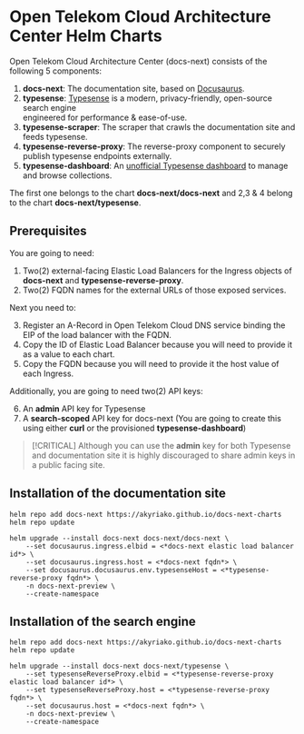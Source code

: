 # Open Telekom Cloud Architecture Center Helm Charts

Open Telekom Cloud Architecture Center (docs-next) consists of the following 5 components:

1. **docs-next**: The documentation site, based on [Docusaurus](https://docusaurus.io/).
2. **typesense**: [Typesense](https://typesense.org/) is a modern, privacy-friendly, open-source search engine  
engineered for performance & ease-of-use.
3. **typesense-scraper**: The scraper that crawls the documentation site and feeds typesense.
4. **typesense-reverse-proxy**: The reverse-proxy component to securely publish typesense endpoints externally.
5. **typesense-dashboard**: An [unofficial Typesense dashboard](https://github.com/bfritscher/typesense-dashboard) to manage and browse collections.

The first one belongs to the chart **docs-next/docs-next** and 2,3 & 4 belong to the chart **docs-next/typesense**.

## Prerequisites

You are going to need:

1. Two(2) external-facing Elastic Load Balancers for the Ingress objects of **docs-next** and **typesense-reverse-proxy**. 
2. Two(2) FQDN names for the external URLs of those exposed services.

Next you need to:

3. Register an A-Record in Open Telekom Cloud DNS service binding the EIP of the load balancer with the FQDN.
4. Copy the ID of Elastic Load Balancer because you will need to provide it as a value to each chart.
5. Copy the FQDN because you will need to provide it the host value of each Ingress. 

Additionally, you are going to need two(2) API keys:

6. An **admin** API key for Typesense
7. A **search-scoped** API key for docs-next (You are going to create this using either **curl** or the provisioned **typesense-dashboard**)

> [!CRITICAL]
> Although you can use the **admin** key for both Typesense and documentation site it is highly discouraged to share 
> admin keys in a public facing site.

## Installation of the documentation site

```shell
helm repo add docs-next https://akyriako.github.io/docs-next-charts
helm repo update

helm upgrade --install docs-next docs-next/docs-next \
    --set docusaurus.ingress.elbid = <*docs-next elastic load balancer id*> \
    --set docusaurus.ingress.host = <*docs-next fqdn*> \
    --set docusaurus.docusaurus.env.typesenseHost = <*typesense-reverse-proxy fqdn*> \
    -n docs-next-preview \
    --create-namespace 
```

## Installation of the search engine

```shell
helm repo add docs-next https://akyriako.github.io/docs-next-charts
helm repo update

helm upgrade --install docs-next docs-next/typesense \
    --set typesenseReverseProxy.elbid = <*typesense-reverse-proxy elastic load balancer id*> \
    --set typesenseReverseProxy.host = <*typesense-reverse-proxy fqdn*> \
    --set docusaurus.host = <*docs-next fqdn*> \
    -n docs-next-preview \
    --create-namespace 
```
